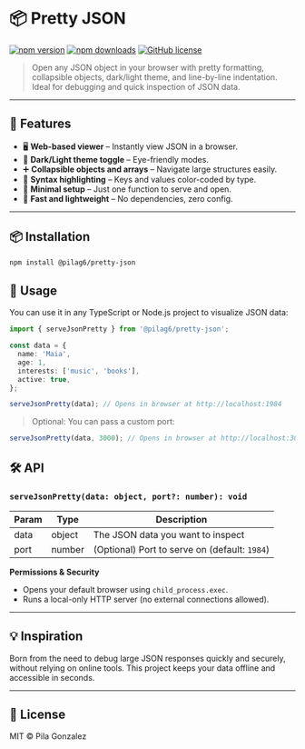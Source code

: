 # 📦 Pretty JSON

[![npm version](https://img.shields.io/npm/v/@pilag6/pretty-json.svg)](https://www.npmjs.com/package/@pilag6/pretty-json)
[![npm downloads](https://img.shields.io/npm/dm/@pilag6/pretty-json.svg)](https://www.npmjs.com/package/@pilag6/pretty-json)
[![GitHub license](https://img.shields.io/github/license/pilag6/pretty-json.svg)](LICENSE)

> Open any JSON object in your browser with pretty formatting, collapsible objects, dark/light theme, and line-by-line indentation. Ideal for debugging and quick inspection of JSON data.

---

## 🎯 Features

- 🖥️ **Web-based viewer** – Instantly view JSON in a browser.
- 🌙 **Dark/Light theme toggle** – Eye-friendly modes.
- ➕ **Collapsible objects and arrays** – Navigate large structures easily.
- 🎯 **Syntax highlighting** – Keys and values color-coded by type.
- 🧠 **Minimal setup** – Just one function to serve and open.
- 🚀 **Fast and lightweight** – No dependencies, zero config.

---

## 📦 Installation

```bash
npm install @pilag6/pretty-json
```

## 🚀 Usage

You can use it in any TypeScript or Node.js project to visualize JSON data:

```typescript
import { serveJsonPretty } from '@pilag6/pretty-json';

const data = {
  name: 'Maia',
  age: 1,
  interests: ['music', 'books'],
  active: true,
};

serveJsonPretty(data); // Opens in browser at http://localhost:1984
```

> Optional: You can pass a custom port:

```typescript
serveJsonPretty(data, 3000); // Opens in browser at http://localhost:3000
```

## 🛠️ API
### `serveJsonPretty(data: object, port?: number): void`

| Param | Type    | Description                                         |
|-------|---------|-----------------------------------------------------|
| data  | object  | The JSON data you want to inspect                   |
| port  | number  | (Optional) Port to serve on (default: `1984`)       |

**Permissions & Security**

- Opens your default browser using `child_process.exec`.
- Runs a local-only HTTP server (no external connections allowed).

---

## 💡 Inspiration

Born from the need to debug large JSON responses quickly and securely, without relying on online tools. This project keeps your data offline and accessible in seconds.

---

## 📄 License

MIT © Pila Gonzalez
